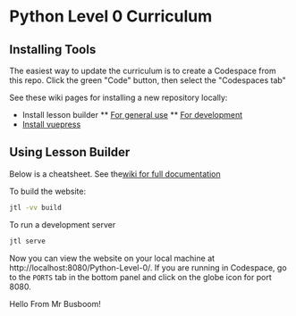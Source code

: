 # Python Level 0 Curriculum

## Installing Tools

The easiest way to update the curriculum is to create a Codespace from this repo. Click the green "Code" button, then select the "Codespaces tab"

See these wiki pages for installing a new repository locally:

* Install lesson builder
** [For general use](https://github.com/league-curriculum/Python-Level-0/wiki/Install-For-General-Use)
** [For development](https://github.com/league-curriculum/Python-Level-0/wiki/Install-Development-Versions)
* [Install vuepress](https://github.com/league-curriculum/Python-Level-0/wiki/Install-Vuepress-and-Yarn)

## Using Lesson Builder

Below is a cheatsheet. See the[wiki for full documentation](https://github.com/league-curriculum/Python-Level-0/wiki/Using-Lesson--Builder)

To build the website:

```bash
jtl -vv build 
```

To run a development server

```bash
jtl serve
```

Now you can view the website on your local machine at http://localhost:8080/Python-Level-0/. If you are running in Codespace, go to the
`PORTS` tab in the bottom panel and click on the globe icon for port 8080. 

Hello From Mr Busboom!
